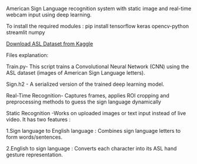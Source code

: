 American Sign Language recognition system with static image and real-time webcam input using deep learning.

To install the required modules : pip install tensorflow keras opencv-python streamlit numpy

[Download ASL Dataset from Kaggle](https://kaggle.com/your-dataset-link)

Files explanation:

Train.py- This script trains a Convolutional Neural Network (CNN) using the ASL dataset (images of American Sign Language letters).

Sign.h2 - A serialized version of the trained deep learning model. 

Real-Time Recognition- Captures frames, applies ROI cropping and preprocessing methods to guess the sign language dynamically

Static Recognition -Works on uploaded images or text input instead of live video. It has two features :

  1.Sign language to English language : Combines sign language letters to form words/sentences.

  2.English to sign language : Converts each character into its ASL hand gesture representation.

